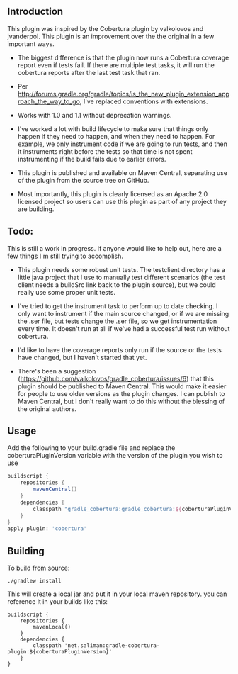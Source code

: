 Introduction
------------

This plugin was inspired by the Cobertura plugin by valkolovos and jvanderpol. This plugin is an improvement over the the original in a few important ways.

- The biggest difference is that the plugin now runs a Cobertura coverage report even if tests fail.  If there are multiple test tasks, it will run the cobertura reports after the last test task that ran.

- Per http://forums.gradle.org/gradle/topics/is_the_new_plugin_extension_approach_the_way_to_go, I've replaced conventions with extensions.

- Works with 1.0 and 1.1 without deprecation warnings.

- I've worked a lot with build lifecycle to make sure that things only happen if they need to happen, and when they need to happen.  For example, we only instrument code if we are going to run tests, and then it instruments right before the tests so that time is not spent instrumenting if the build fails due to earlier errors.

- This plugin is published and available on Maven Central, separating use of the plugin from the source tree on GitHub.

- Most importantly, this plugin is clearly licensed as an Apache 2.0 licensed project so users can use this plugin as part of any project they are building.

Todo:
-----

This is still a work in progress.  If anyone would like to help out, here are a few things I'm still trying to accomplish.

- This plugin needs some robust unit tests.  The testclient directory has a little java project that I use to manually test different scenarios  (the test client needs a buildSrc link back to the plugin source), but we could really use some proper unit tests.

- I've tried to get the instrument task to perform up to date checking.  I only want to instrument if the main source changed, or if we are missing the .ser file, but tests change the .ser file, so we get instrumentation every time.  It doesn't run at all if we've had a successful test run without cobertura.

- I'd like to have the coverage reports only run if the source or the tests have changed, but I haven't started that yet.

- There's been a suggestion (https://github.com/valkolovos/gradle_cobertura/issues/6) that this plugin should be published to Maven Central.  This would make it easier for people to use older versions as the plugin changes.  I can publish to Maven Central, but I don't really want to do this without the blessing of the original authors.

Usage
-----
Add the following to your build.gradle file and replace the coberturaPluginVersion variable with the version of the plugin you wish to use

```groovy
buildscript {
    repositories {
        mavenCentral()
    }
    dependencies {
        classpath "gradle_cobertura:gradle_cobertura:${coberturaPluginVersion}"
    }
}
apply plugin: 'cobertura'
```

Building
--------
To build from source:

    ./gradlew install

This will create a local jar and put it in your local maven repository. you can reference it in your builds like this:

    buildscript {
        repositories {
            mavenLocal()
        }
        dependencies {
            classpath 'net.saliman:gradle-cobertura-plugin:${coberturaPluginVersion}'
        }
    }

